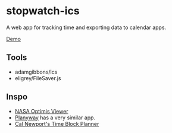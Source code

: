 # stopwatch-ics

A web app for tracking time and exporting data to calendar apps.

[Demo](https://gateway.pinata.cloud/ipfs/QmfKtJKkykX977LaS7BBrPkL4aaUdqFjcu49GFatp2t1pp/)




## Tools

- adamgibbons/ics
- eligrey/FileSaver.js

## Inspo

- [NASA Optimis Viewer](https://imgur.com/a/7PdIuWE)
- [Planyway](https://planyway.com/help/features/time-tracking#two-views-calendar-and-list) has a very similar app.
- [Cal Newport's Time Block Planner](https://www.timeblockplanner.com/)
